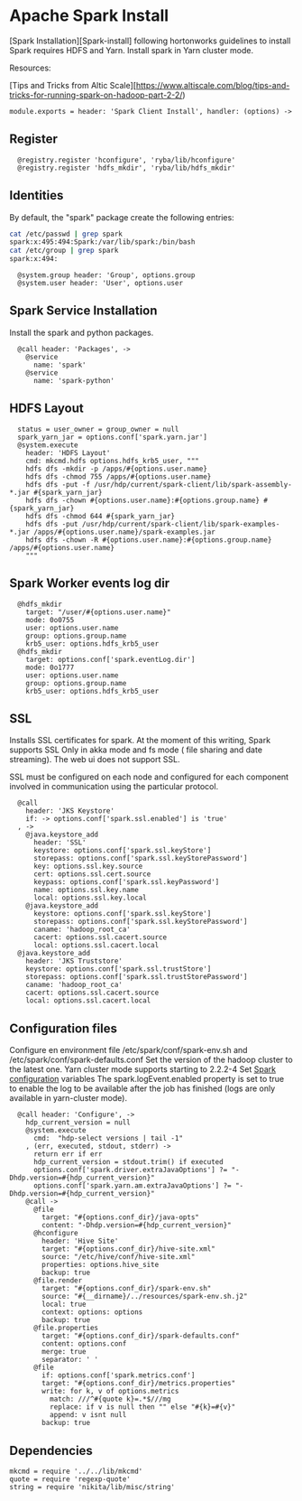 
# Apache Spark Install

[Spark Installation][Spark-install] following hortonworks guidelines to install
Spark requires HDFS and Yarn. Install spark in Yarn cluster mode.

Resources:

[Tips and Tricks from Altic Scale][https://www.altiscale.com/blog/tips-and-tricks-for-running-spark-on-hadoop-part-2-2/)   

    module.exports = header: 'Spark Client Install', handler: (options) ->

## Register

      @registry.register 'hconfigure', 'ryba/lib/hconfigure'
      @registry.register 'hdfs_mkdir', 'ryba/lib/hdfs_mkdir'

## Identities

By default, the "spark" package create the following entries:

```bash
cat /etc/passwd | grep spark
spark:x:495:494:Spark:/var/lib/spark:/bin/bash
cat /etc/group | grep spark
spark:x:494:
```

      @system.group header: 'Group', options.group
      @system.user header: 'User', options.user

## Spark Service Installation

Install the spark and python packages.

      @call header: 'Packages', ->
        @service
          name: 'spark'
        @service
          name: 'spark-python'

## HDFS Layout

      status = user_owner = group_owner = null
      spark_yarn_jar = options.conf['spark.yarn.jar']
      @system.execute
        header: 'HDFS Layout'
        cmd: mkcmd.hdfs options.hdfs_krb5_user, """
        hdfs dfs -mkdir -p /apps/#{options.user.name}
        hdfs dfs -chmod 755 /apps/#{options.user.name}
        hdfs dfs -put -f /usr/hdp/current/spark-client/lib/spark-assembly-*.jar #{spark_yarn_jar}
        hdfs dfs -chown #{options.user.name}:#{options.group.name} #{spark_yarn_jar}
        hdfs dfs -chmod 644 #{spark_yarn_jar}
        hdfs dfs -put /usr/hdp/current/spark-client/lib/spark-examples-*.jar /apps/#{options.user.name}/spark-examples.jar
        hdfs dfs -chown -R #{options.user.name}:#{options.group.name} /apps/#{options.user.name}
        """

## Spark Worker events log dir

      @hdfs_mkdir
        target: "/user/#{options.user.name}"
        mode: 0o0755
        user: options.user.name
        group: options.group.name
        krb5_user: options.hdfs_krb5_user
      @hdfs_mkdir
        target: options.conf['spark.eventLog.dir']
        mode: 0o1777
        user: options.user.name
        group: options.group.name
        krb5_user: options.hdfs_krb5_user

## SSL

Installs SSL certificates for spark. At the moment of this writing, Spark
supports SSL Only in akka mode and fs mode ( file sharing and date streaming).
The web ui does not support SSL.

SSL must be configured on each node and configured for each component involved
in communication using the particular protocol.

      @call
        header: 'JKS Keystore'
        if: -> options.conf['spark.ssl.enabled'] is 'true'
      , ->
        @java.keystore_add
          header: 'SSL'
          keystore: options.conf['spark.ssl.keyStore']
          storepass: options.conf['spark.ssl.keyStorePassword']
          key: options.ssl.key.source
          cert: options.ssl.cert.source
          keypass: options.conf['spark.ssl.keyPassword']
          name: options.ssl.key.name
          local: options.ssl.key.local
        @java.keystore_add
          keystore: options.conf['spark.ssl.keyStore']
          storepass: options.conf['spark.ssl.keyStorePassword']
          caname: 'hadoop_root_ca'
          cacert: options.ssl.cacert.source
          local: options.ssl.cacert.local
      @java.keystore_add
        header: 'JKS Truststore'
        keystore: options.conf['spark.ssl.trustStore']
        storepass: options.conf['spark.ssl.trustStorePassword']
        caname: 'hadoop_root_ca'
        cacert: options.ssl.cacert.source
        local: options.ssl.cacert.local

## Configuration files

Configure en environment file /etc/spark/conf/spark-env.sh and /etc/spark/conf/spark-defaults.conf
Set the version of the hadoop cluster to the latest one. Yarn cluster mode supports starting to 2.2.2-4
Set [Spark configuration][spark-conf] variables
The spark.logEvent.enabled property is set to true to enable the log to be available after the job
has finished (logs are only available in yarn-cluster mode). 

      @call header: 'Configure', ->
        hdp_current_version = null
        @system.execute
          cmd:  "hdp-select versions | tail -1"
        , (err, executed, stdout, stderr) ->
          return err if err
          hdp_current_version = stdout.trim() if executed
          options.conf['spark.driver.extraJavaOptions'] ?= "-Dhdp.version=#{hdp_current_version}"
          options.conf['spark.yarn.am.extraJavaOptions'] ?= "-Dhdp.version=#{hdp_current_version}"
        @call ->
          @file
            target: "#{options.conf_dir}/java-opts"
            content: "-Dhdp.version=#{hdp_current_version}"
          @hconfigure
            header: 'Hive Site'
            target: "#{options.conf_dir}/hive-site.xml"
            source: "/etc/hive/conf/hive-site.xml"
            properties: options.hive_site
            backup: true
          @file.render
            target: "#{options.conf_dir}/spark-env.sh"
            source: "#{__dirname}/../resources/spark-env.sh.j2"
            local: true
            context: options: options
            backup: true
          @file.properties
            target: "#{options.conf_dir}/spark-defaults.conf"
            content: options.conf
            merge: true
            separator: ' '
          @file
            if: options.conf['spark.metrics.conf']
            target: "#{options.conf_dir}/metrics.properties"
            write: for k, v of options.metrics
              match: ///^#{quote k}=.*$///mg
              replace: if v is null then "" else "#{k}=#{v}"
              append: v isnt null
            backup: true

## Dependencies

    mkcmd = require '../../lib/mkcmd'
    quote = require 'regexp-quote'
    string = require 'nikita/lib/misc/string'

[spark-conf]:https://spark.apache.org/docs/latest/configuration.html
